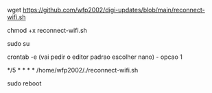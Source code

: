 wget https://github.com/wfp2002/digi-updates/blob/main/reconnect-wifi.sh

chmod +x reconnect-wifi.sh

sudo su

crontab -e (vai pedir o editor padrao escolher nano) - opcao 1

*/5 * * * * /home/wfp2002/./reconnect-wifi.sh

sudo reboot
